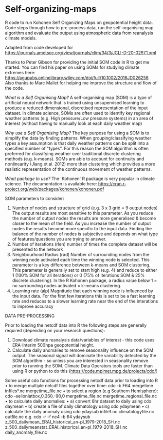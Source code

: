 # Self-organizing-maps
R code to run Kohonen Self Organizing Maps on geopotential height data. Code steps through how to pre-process data, run the self-organising map algorithm and evaluate the output using atmospheric data from reanalysis climate models. 

Adapted from code developed for https://journals.ametsoc.org/view/journals/clim/34/3/JCLI-D-20-0297.1.xml

Thanks to Peter Gibson for providing the initial SOM code in R to get me started. You can find his paper on using SOMs for studying climate extremes here: https://agupubs.onlinelibrary.wiley.com/doi/full/10.1002/2016JD026256
Also thanks to Marc Mallet for helping me improve the structure and flow of the code.

_What is a Self Organising Map?_
A self-organising map (SOM) is a type of artificial neural network that is trained using unsupervised learning to produce a reduced dimensional, discretised representation of the input dataset. In climate science, SOMs are often used to identify key regional weather patterns (e.g. High pressure/Low pressure systems) in an area of interest (without having to manually look at each daily weather map)

_Why use a Self Organising Map?_
The key purpose for using a SOM is to simplify the data by finding patterns. When grouping/classifying weather types a key assumption is that daily weather patterns can be split into a specified number of "types". For this reason the SOM algorithm is often preferred for classifying weather over traditional discrete clustering methods (e.g. k-means). SOMs are able to account for continuity and nonlinearity (Jiang et al. 2012) more than clustering which provides a more realistic representation of the continuous movement of weather patterns.

_What package to use?_
The 'Kohonen' R package is very popular in climate science. The documentation is available here: https://cran.r-project.org/web/packages/kohonen/kohonen.pdf

SOM parameters to consider: 
1.	Number of nodes and structure of grid (e.g. 3 x 3 grid = 9 output nodes)
The output results are most sensitive to this parameter. As you reduce the number of output nodes the results are more generalised & become closer to the mean of the field. As you increase the number of output nodes the results become more specific to the input data. Finding the balance of the number of nodes is subjective and depends on what type of features/questions you are trying to answer. 
2.	Number of iterations (rlen)
number of times the complete dataset will be presented to the network
3.	Neighbourhood Radius (rad)
Number of surrounding nodes from the winning node activated each time the winning node is selected. This parameter is a key difference between k-means and SOM clustering. This parameter is generally set to start high (e.g. 4) and reduce to either 1 (100% SOM for all iterations) or 0 (75% of iterations SOM & 25% discrete clustering). In the R Kohonen package, a radius value below 1 = no surrounding nodes activated = k-means clustering. 
4.	Learning rate (alp)
Magnitude that each winning node is influenced by the input data. For the first few iterations this is set to be a fast learning rate and reduces to a slower learning rate near the end of the interations to improve accuracy

DATA PRE-PROCESSING

Prior to loading the netcdf data into R the following steps are generally required (depending on your research questions):
1.	Download climate reanalysis data/variables of interest - this code uses ERA-Interim 500hpa geopotential height. 
2.	Calculate daily anomalies to remove seasonality influence on the SOM output. The seasonal signal will dominate the variability detected by the SOM algorithm - so unless you are interested in seasonality remove prior to running the SOM. Climate Data Operators tools are faster than using R or python to do this (https://code.mpimet.mpg.de/projects/cdo/)

Some useful cdo functions for processing netcdf data prior to loading into R
•	to merge multiple netcdf files together over time:
cdo -b F64 mergetime infiles*.nc mergetime_file.nc
•	to select a region (e.g Southern Hemisphere):
cdo -sellonlatbox,0,360,-90,0 mergetime_file.nc mergetime_regional_file.nc
•	to calculate daily anomalies:
•	a) convert 6hr dataset to daily using cdo daymean
•	b) create a file of daily climatology using cdo ydaymean
•	c) calculate the daily anomaly using cdo ydaysub infile1.nc climatologyfile.nc outfile.nc
e.g. cdo -r -f nc4 -b 64 ydaysub z_500_dailymean_ERAI_historical_an-pl_1979-2018_SH.nc z_500_dailymeanstat_ERAI_historical_an-pl_1979-2018_SH.nc daily_anomaly_file.nc

